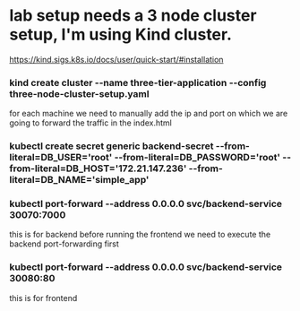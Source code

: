 # lab setup needs a 3 node cluster setup, I'm using Kind cluster.
https://kind.sigs.k8s.io/docs/user/quick-start/#installation


### kind create cluster --name three-tier-application --config three-node-cluster-setup.yaml ###

for each machine we need to manually add the ip and port on which we are going to forward the traffic in the index.html

### kubectl create secret generic backend-secret --from-literal=DB_USER='root' --from-literal=DB_PASSWORD='root' --from-literal=DB_HOST='172.21.147.236' --from-literal=DB_NAME='simple_app' ###

### kubectl port-forward --address 0.0.0.0 svc/backend-service 30070:7000 ###

this is for backend before running the frontend we need to execute the backend port-forwarding first

### kubectl port-forward --address 0.0.0.0 svc/backend-service 30080:80 ###
this is for frontend


